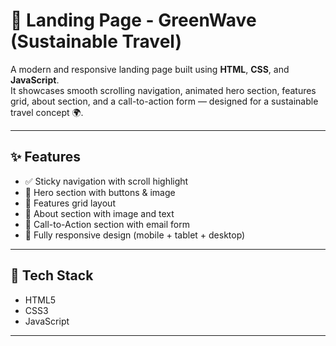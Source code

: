 # 🌿 Landing Page - GreenWave (Sustainable Travel)

A modern and responsive landing page built using **HTML**, **CSS**, and **JavaScript**.  
It showcases smooth scrolling navigation, animated hero section, features grid, about section, and a call-to-action form — designed for a sustainable travel concept 🌍.

---

## ✨ Features
- ✅ Sticky navigation with scroll highlight  
- 🦸 Hero section with buttons & image  
- 🌟 Features grid layout  
- 🧭 About section with image and text  
- 🚀 Call-to-Action section with email form  
- 📱 Fully responsive design (mobile + tablet + desktop)  

---

## 🧠 Tech Stack
- HTML5  
- CSS3 
- JavaScript  

---

